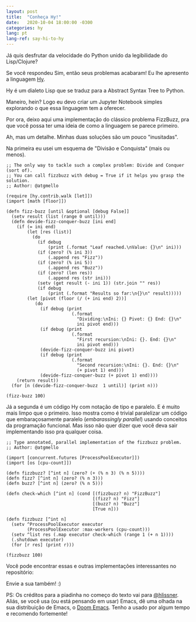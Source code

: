 ```yaml
---
layout: post
title:  "Conheça Hy!"
date:   2020-10-04 18:00:00 -0300
categories: hy
lang: pt
lang-ref: say-hi-to-hy
---
```


Já quis desfrutar da velocidade do Python unido da legibilidade do Lisp/Clojure?

Se você respondeu Sim, então seus problemas acabaram! Eu lhe apresento a
linguagem [Hy](https://docs.hylang.org/en/stable/).

Hy é um dialeto Lisp que se traduz para a Abstract Syntax Tree to Python.

Maneiro, hein? Logo eu devo criar um Jupyter Notebook simples explorando o que
essa linguagem tem a oferecer.

Por ora, deixo aqui uma implementação do clássico problema FizzBuzz, pra que
você possa ter uma ideia de como a linguagem se parece primeiro.

Ah, mas um detalhe. Minhas duas soluções são um pouco "inusitadas".

Na primeira eu usei um esquema de "Divisão e Conquista" (mais ou menos).

```hy
;; The only way to tackle such a complex problem: Divide and Conquer (sort of).
;; You can call fizzbuzz with debug = True if it helps you grasp the solution.
;; Author: @atgmello

(require [hy.contrib.walk [let]])
(import [math [floor]])

(defn fizz-buzz [until &optional [debug False]]
  (setv result (list (range 0 until)))
  (defn devide-fizz-conquer-buzz [ini end]
    (if (= ini end)
        (let [res (list)]
          (do
            (if debug
                (print (.format "Leaf reached.\nValue: {}\n" ini)))
            (if (zero? (% ini 3))
                (.append res "Fizz"))
            (if (zero? (% ini 5))
                (.append res "Buzz"))
            (if (zero? (len res))
                (.append res (str ini)))
            (setv (get result (- ini 1)) (str.join "" res))
            (if debug
                (print (.format "Results so far:\n{}\n" result)))))
        (let [pivot (floor (/ (+ ini end) 2))]
           (do
             (if debug (print
                         (.format
                           "Dividing:\nIni: {} Pivot: {} End: {}\n"
                           ini pivot end)))
             (if debug (print
                         (.format
                           "First recursion:\nIni: {}. End: {}\n"
                           ini pivot end)))
             (devide-fizz-conquer-buzz ini pivot)
             (if debug (print
                         (.format
                           "Second recursion:\nIni: {}. End: {}\n"
                           (+ pivot 1) end)))
             (devide-fizz-conquer-buzz (+ pivot 1) end))))
    (return result))
  (for [n (devide-fizz-conquer-buzz  1 until)] (print n)))

(fizz-buzz 100)
```

Já a segunda é um código Hy com notação de tipo e paralelo. E é muito mais limpo
que o primeiro. Isso mostra como é trivial paralelizar um código que
embaraçosamente paralelo (*embarassingly parallel*) usando conceitos da
programação funcional. Mas isso não quer dizer que você deva sair implementando
isso pra qualquer coisa.

```hy
;; Type annotated, parallel implementation of the fizzbuzz problem.
;; Author: @atgmello

(import [concurrent.futures [ProcessPoolExecutor]])
(import [os [cpu-count]])

(defn fizzbuzz? [^int n] (zero? (+ (% n 3) (% n 5))))
(defn fizz? [^int n] (zero? (% n 3)))
(defn buzz? [^int n] (zero? (% n 5)))

(defn check-which [^int n] (cond [(fizzbuzz? n) "FizzBuzz"]
                                 [(fizz? n) "Fizz"]
                                 [(buzz? n) "Buzz"]
                                 [True n]))

(defn fizzbuzz [^int n]
  (setv ^ProcessPoolExecutor executor
        (ProcessPoolExecutor :max-workers (cpu-count)))
  (setv ^list res (.map executor check-which (range 1 (+ n 1))))
  (.shutdown executor)
  (for [r res] (print r)))

(fizzbuzz 100)
```

Você pode encontrar essas e outras implementações interessantes no repositório:

[](https://github.com/NLDev/Hacktoberfest-2020-FizzBuzz)

Envie a sua também! :)

PS: Os créditos para a piadinha no começo do texto vai para
[@hlissner](https://github.com/hlissner). Aliás, se você usa (ou está pensando
em usar) Emacs, dê uma olhada na sua distribuição de Emacs, o [Doom
Emacs](https://github.com/hlissner/doom-emacs). Tenho a usado por algum tempo e
recomendo fortemente!

